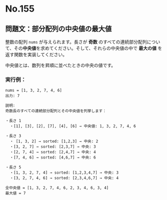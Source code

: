 # No.155

## 問題文：部分配列の中央値の最大値

整数の配列 `nums` が与えられます。長さが **奇数** のすべての連続部分配列について、その**中央値**を求めてください。そして、それらの中央値の中で **最大の値** を返す関数を実装してください。

中央値とは、数列を昇順に並べたときの中央の値です。

### 実行例：

```
nums = [1, 3, 2, 7, 4, 6]
出力: 7

説明:
奇数長のすべての連続部分配列とその中央値を列挙します：

・長さ 1
  ・[1], [3], [2], [7], [4], [6] → 中央値: 1, 3, 2, 7, 4, 6

・長さ 3
  ・ [1, 3, 2] → sorted: [1,2,3] → 中央: 2
  ・[3, 2, 7] → sorted: [2,3,7] → 中央: 3
  ・[2, 7, 4] → sorted: [2,4,7] → 中央: 4
  ・[7, 4, 6] → sorted: [4,6,7] → 中央: 6

・長さ 5
  ・[1, 3, 2, 7, 4] → sorted: [1,2,3,4,7] → 中央: 3
  ・[3, 2, 7, 4, 6] → sorted: [2,3,4,6,7] → 中央: 4

全中央値 = [1, 3, 2, 7, 4, 6, 2, 3, 4, 6, 3, 4]
最大値 = 7
```

